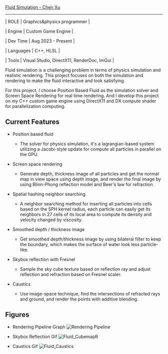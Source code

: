 [Fluid Simulation - Chen Xu](https://www.chenoa.site/personal-project/fluid-simulation)

---

| ROLE      | Graphics&physics programmer                |

| Engine    | Custom Game Engine                         |

| Dev Time  | Aug 2023 - Present                         |

| Languages | C++, HLSL                                  |

| Tools     | Visual Studio, DirectX11, RenderDoc, ImGui |

Fluid simulation is a challenging problem in terms of physics simulation and realistic rendering. This project focuses on both the simulation and rendering to make the fluid interactive and look satisfying.

For this project, I choose Position Based Fluid as the simulation solver and Screen Space Rendering for real time rendering. And I develop this project on my C++ custom game engine using DirectX11 and DX compute shader for parallelization computing.



## Current Features

- Position based fluid
  - The solver for physics simulation, it's a lagrangian-based system utilizing a Jacobi-style update for compute all particles in parallel on the GPU.

- Screen space rendering
  - Generate depth, thickness image of all particles and get the normal map in view space using depth image, and render the final image by using Blinn-Phong reflection model and Beer's law for refraction.

- Spatial hashing neighbor searching
  - A neighbor searching method for inserting all particles into cells based on the SPH kernel radius, each particle can easily get its neighbors in 27 cells of its local area to compute its density and velocity changed by viscosity.

- Smoothed depth / thickness image
  - Get smoothed depth/thickness image by using bilateral filter to keep the boundary, which makes the surface of water look less particle-like.

- Skybox reflection with Fresnel
  - Sample the sky cube texture based on reflection ray and adjust reflection and refraction based on Fresnel scaler.
 
- Caustics
  - Use image-space technique, find the intersections of refracted rays and ground, and render the points with additive blending.

## Figures

- Rendering Pipeline Graph
![Rendering Pipeline](https://github.com/chenx0731/Fluid-Simulation/blob/main/Run/Captures/Rendering%20Pipeline.png?raw=true)

- Skybox Reflection Gif
![Fluid_CubemapR](https://github.com/chenx0731/Fluid-Simulation/blob/main/Run/Captures/Fluid_CubemapR.gif?raw=true)

- Caustics Gif
![Fluid_Caustics](https://github.com/chenx0731/Fluid-Simulation/blob/main/Run/Captures/Fluid_Demo_Caustics.gif?raw=true)
